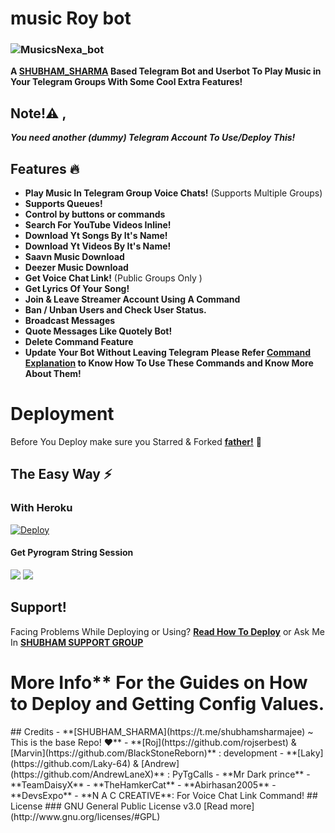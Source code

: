 # music Roy bot
### ![MusicsNexa_bot](https://telegra.ph/file/4fa616e9c77b433de7f68.jpg)
**A [SHUBHAM_SHARMA](https://t.me/shubhamsharmajee) Based Telegram Bot and Userbot To Play Music in Your Telegram Groups With Some Cool Extra Features!**
## Note!⚠️ ,
_**You need another (dummy) Telegram Account To Use/Deploy This!**_
## Features 🔥️
- **Play Music In Telegram Group Voice Chats!** (Supports Multiple Groups)
- **Supports Queues!**
- **Control by buttons or commands**
- **Search For YouTube Videos Inline!**
- **Download Yt Songs By It's Name!**
- **Download Yt Videos By It's Name!**
- **Saavn Music Download**
- **Deezer Music Download**
- **Get Voice Chat Link!** (Public Groups Only )
- **Get Lyrics Of Your Song!**
- **Join & Leave Streamer Account Using A Command**
- **Ban / Unban Users and Check User Status.**
- **Broadcast Messages**
- **Quote Messages Like Quotely Bot!**
- **Delete Command Feature**
- **Update Your Bot Without Leaving Telegram**
**Please Refer [Command Explanation](https://itz-fork.gitbook.io/callsmusic-plus/about#command-explanation) to Know How To Use These Commands and Know More About Them!**
# Deployment
Before You Deploy make sure you Starred & Forked **[father!](https://t.me/shubhamsharmajee)** 🤗️
## The Easy Way ⚡️
### With Heroku
[![Deploy](https://www.herokucdn.com/deploy/button.svg)](https://heroku.com/deploy?template=https://github.com/rks1499035/sks.git)


#### Get Pyrogram String Session
<a href="https://replit.com/@IamHirusha/GetPyroSessionVC"><img src="https://img.shields.io/badge/Run-Repl.it-white?style=for-the-badge&logo=repl.it"></a>
<a href="https://replit.com/@ChankitSaini/GenerateStringSession"><img src="https://img.shields.io/badge/Run-Repl.it-white?style=for-the-badge&logo=repl.it"></a>


## Support!
Facing Problems While Deploying or Using? **[Read How To Deploy](https://itz-fork.gitbook.io/callsmusic-plus/deploying-the-bot)**
or Ask Me In **[SHUBHAM SUPPORT GROUP](https://t.me/sks_musicsupport)**
# More Info** For the Guides on How to Deploy and Getting Config Values.
<p align="center">
 
</p>
## Credits
- **[SHUBHAM_SHARMA](https://t.me/shubhamsharmajee) ~ This is the base Repo! ❤️**
- **[Roj](https://github.com/rojserbest) & [Marvin](https://github.com/BlackStoneReborn)** : development
- **[Laky](https://github.com/Laky-64) & [Andrew](https://github.com/AndrewLaneX)** : PyTgCalls
- **Mr Dark prince**
- **TeamDaisyX**
- **TheHamkerCat**
- **Abirhasan2005**
- **DevsExpo**
- **N A C CREATIVE**: For Voice Chat Link Command!
## License
### GNU General Public License v3.0
[Read more](http://www.gnu.org/licenses/#GPL)

